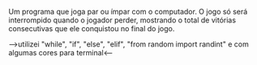 Um programa que joga par ou ímpar com o computador. O jogo só será interrompido quando o jogador perder, mostrando o total de vitórias consecutivas que ele conquistou no final do jogo.

-->utilizei "while", "if", "else", "elif", "from random import randint" e com algumas cores para terminal<--
